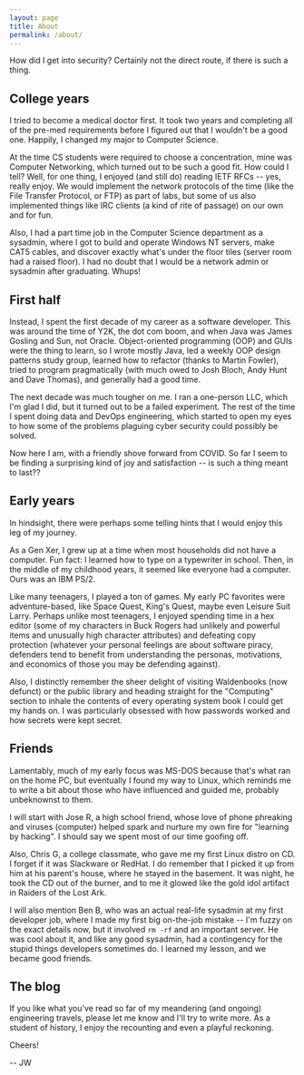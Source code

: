 ```yaml
---
layout: page
title: About
permalink: /about/
---
```

How did I get into security? Certainly not the direct route, if there is such a thing.

## College years
I tried to become a medical doctor first. It took two years and completing all of the pre-med requirements before I figured out that I wouldn't be a good one. Happily, I changed my major to Computer Science.

At the time CS students were required to choose a concentration, mine was Computer Networking, which turned out to be such a good fit. How could I tell? Well, for one thing, I enjoyed (and still do) reading IETF RFCs -- yes, really enjoy. We would implement the network protocols of the time (like the File Transfer Protocol, or FTP) as part of labs, but some of us also implemented things like IRC clients (a kind of rite of passage) on our own and for fun.

Also, I had a part time job in the Computer Science department as a sysadmin, where I got to build and operate Windows NT servers, make CAT5 cables, and discover exactly what's under the floor tiles (server room had a raised floor). I had no doubt that I would be a network admin or sysadmin after graduating. Whups!

## First half
Instead, I spent the first decade of my career as a software developer. This was around the time of Y2K, the dot com boom, and when Java was James Gosling and Sun, not Oracle. Object-oriented programming (OOP) and GUIs were the thing to learn, so I wrote mostly Java, led a weekly OOP design patterns study group, learned how to refactor (thanks to Martin Fowler), tried to program pragmatically (with much owed to Josh Bloch, Andy Hunt and Dave Thomas), and generally had a good time.

The next decade was much tougher on me. I ran a one-person LLC, which I'm glad I did, but it turned out to be a failed experiment. The rest of the time I spent doing data and DevOps engineering, which started to open my eyes to how some of the problems plaguing cyber security could possibly be solved.

Now here I am, with a friendly shove forward from COVID. So far I seem to be finding a surprising kind of joy and satisfaction -- is such a thing meant to last??

## Early years
In hindsight, there were perhaps some telling hints that I would enjoy this leg of my journey.

As a Gen Xer, I grew up at a time when most households did not have a computer. Fun fact: I learned how to type on a typewriter in school. Then, in the middle of my childhood years, it seemed like everyone had a computer. Ours was an IBM PS/2.

Like many teenagers, I played a ton of games. My early PC favorites were adventure-based, like Space Quest, King's Quest, maybe even Leisure Suit Larry. Perhaps unlike most teenagers, I enjoyed spending time in a hex editor (some of my characters in Buck Rogers had unlikely and powerful items and unusually high character attributes) and defeating copy protection (whatever your personal feelings are about software piracy, defenders tend to benefit from understanding the personas, motivations, and economics of those you may be defending against).

Also, I distinctly remember the sheer delight of visiting Waldenbooks (now defunct) or the public library and heading straight for the "Computing" section to inhale the contents of every operating system book I could get my hands on. I was particularly obsessed with how passwords worked and how secrets were kept secret.

## Friends
Lamentably, much of my early focus was MS-DOS because that's what ran on the home PC, but eventually I found my way to Linux, which reminds me to write a bit about those who have influenced and guided me, probably unbeknownst to them.

I will start with Jose R, a high school friend, whose love of phone phreaking and viruses (computer) helped spark and nurture my own fire for "learning by hacking". I should say we spent most of our time goofing off.

Also, Chris G, a college classmate, who gave me my first Linux distro on CD. I forget if it was Slackware or RedHat. I do remember that I picked it up from him at his parent's house, where he stayed in the basement. It was night, he took the CD out of the burner, and to me it glowed like the gold idol artifact in Raiders of the Lost Ark.

I will also mention Ben B, who was an actual real-life sysadmin at my first developer job, where I made my first big on-the-job mistake -- I'm fuzzy on the exact details now, but it involved `rm -rf` and an important server. He was cool about it, and like any good sysadmin, had a contingency for the stupid things developers sometimes do. I learned my lesson, and we became good friends.

## The blog
If you like what you've read so far of my meandering (and ongoing) engineering travels, please let me know and I'll try to write more. As a student of history, I enjoy the recounting and even a playful reckoning.

Cheers!

 -- JW
